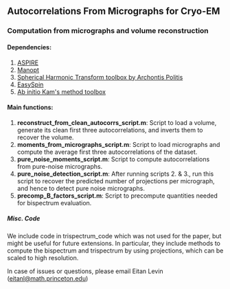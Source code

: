 ## Autocorrelations From Micrographs for Cryo-EM
### Computation from micrographs and volume reconstruction

#### Dependencies:
1. [ASPIRE](http://spr.math.princeton.edu/)
2. [Manopt](http://manopt.org/)
3. [Spherical Harmonic Transform toolbox by Archontis Politis](https://www.mathworks.com/matlabcentral/fileexchange/43856-real-complex-spherical-harmonic-transform--gaunt-coefficients-and-rotations)
4. [EasySpin](https://www.easyspin.org/)
5. [Ab initio Kam's method toolbox](https://github.com/eitangl/kam_cryo)

#### Main functions:

1. **reconstruct_from_clean_autocorrs_script.m**: Script to load a volume, generate its clean first three autocorrelations, and inverts them to recover the volume. 
2. **moments_from_micrographs_script.m**: Script to load micrographs and compute the average first three autocorrelations of the dataset.
3. **pure_noise_moments_script.m**: Script to compute autocorrelations from pure-noise micrographs.
4. **pure_noise_detection_script.m**: After running scripts 2. & 3., run this script to recover the predicted number of projections per micrograph, and hence to detect pure noise micrographs.
5. **precomp_B_factors_script.m**: Script to precompute quantities needed for bispectrum evaluation.

##### Misc. Code
We include code in trispectrum_code which was not used for the paper, but might be useful for future extensions. 
In particular, they include methods to compute the bispectrum and trispectrum by using projections, which can be scaled to high resolution.

In case of issues or questions, please email Eitan Levin (eitanl@math.princeton.edu)
